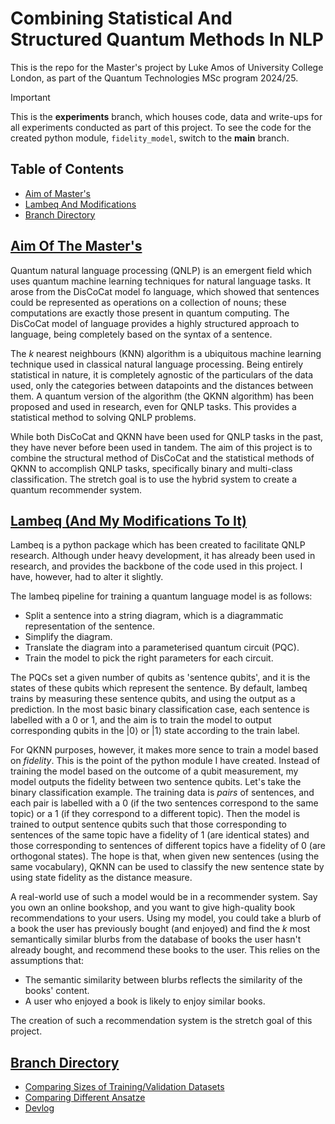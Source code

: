 # Combining Statistical And Structured Quantum Methods In NLP
This is the repo for the Master's project by Luke Amos of University College London, as part of the Quantum Technologies MSc program 2024/25.

> [!IMPORTANT]
> This is the **experiments** branch, which houses code, data and write-ups for all experiments conducted as part of this project. To see the code for the created python module, `fidelity_model`, switch to the **main** branch.

## Table of Contents
- [Aim of Master's](#aim-of-the-masters)
- [Lambeq And Modifications](#lambeq-and-my-modifications-to-it)
- [Branch Directory](#branch-directory)

## [Aim Of The Master's](#aim-of-the-masters)
Quantum natural language processing (QNLP) is an emergent field which uses quantum machine learning techniques for natural language tasks. It arose from the DisCoCat model fo language, which showed that sentences could be represented as operations on a collection of nouns; these computations are exactly those present in quantum computing. The DisCoCat model of language provides a highly structured approach to language, being completely based on the syntax of a sentence. 

The $k$ nearest neighbours (KNN) algorithm is a ubiquitous machine learning technique used in classical natural language processing. Being entirely statistical in nature, it is completely agnostic of the particulars of the data used, only the categories between datapoints and the distances between them. A quantum version of the algorithm (the QKNN algorithm) has been proposed and used in research, even for QNLP tasks. This provides a statistical method to solving QNLP problems.

While both DisCoCat and QKNN have been used for QNLP tasks in the past, they have never before been used in tandem. The aim of this project is to combine the structural method of DisCoCat and the statistical methods of QKNN to accomplish QNLP tasks, specifically binary and multi-class classification. The stretch goal is to use the hybrid system to create a quantum recommender system.

## [Lambeq (And My Modifications To It)](#lambeq-and-my-modifications-to-it)
Lambeq is a python package which has been created to facilitate QNLP research. Although under heavy development, it has already been used in research, and provides the backbone of the code used in this project. I have, however, had to alter it slightly.

The lambeq pipeline for training a quantum language model is as follows:
- Split a sentence into a string diagram, which is a diagrammatic representation of the sentence.
- Simplify the diagram.
- Translate the diagram into a parameterised quantum circuit (PQC).
- Train the model to pick the right parameters for each circuit.

The PQCs set a given number of qubits as 'sentence qubits', and it is the states of these qubits which represent the sentence. By default, lambeq trains by measuring these sentence qubits, and using the output as a prediction. In the most basic binary classification case, each sentence is labelled with a 0 or 1, and the aim is to train the model to output corresponding qubits in the $|0\rangle$ or $|1\rangle$ state according to the train label.

For QKNN purposes, however, it makes more sence to train a model based on *fidelity*. This is the point of the python module I have created. Instead of training the model based on the outcome of a qubit measurement, my model outputs the fidelity between two sentence qubits. Let's take the binary classification example. The training data is *pairs* of sentences, and each pair is labelled with a 0 (if the two sentences correspond to the same topic) or a 1 (if they correspond to a different topic). Then the model is trained to output sentence qubits such that those corresponding to sentences of the same topic have a fidelity of 1 (are identical states) and those corresponding to sentences of different topics have a fidelity of 0 (are orthogonal states). The hope is that, when given new sentences (using the same vocabulary), QKNN can be used to classify the new sentence state by using state fidelity as the distance measure.

A real-world use of such a model would be in a recommender system. Say you own an online bookshop, and you want to give high-quality book recommendations to your users. Using my model, you could take a blurb of a book the user has previously bought (and enjoyed) and find the $k$ most semantically similar blurbs from the database of books the user hasn't already bought, and recommend these books to the user. This relies on the assumptions that:
- The semantic similarity between blurbs reflects the similarity of the books' content.
- A user who enjoyed a book is likely to enjoy similar books.

The creation of such a recommendation system is the stretch goal of this project.

## [Branch Directory](#branch-directory)
- [Comparing Sizes of Training/Validation Datasets](experiments/num_train_val_pairs/)
- [Comparing Different Ansatze](experiments/ansatze/)
- [Devlog](/Journal/)